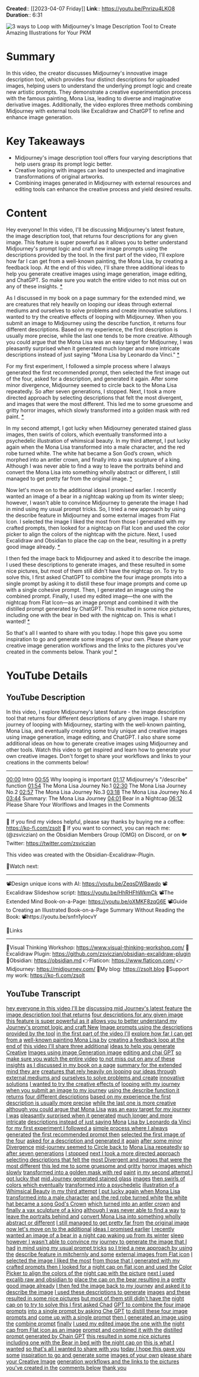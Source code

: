**Created**:: [[2023-04-07 Friday]]
**Link**:: https://youtu.be/Pnrizu4LKO8
**Duration**:: 6:31

![3 ways to Loop with Midjourney's Image Description Tool to Create Amazing Illustrations for Your PKM](https://youtu.be/Pnrizu4LKO8)

# Summary
In this video, the creator discusses Midjourney's innovative image description tool, which provides four distinct descriptions for uploaded images, helping users to understand the underlying prompt logic and create new artistic prompts. They demonstrate a creative experimentation process with the famous painting, Mona Lisa, leading to diverse and imaginative derivative images. Additionally, the video explores three methods combining Midjourney with external tools like Excalidraw and ChatGPT to refine and enhance image generation.

# Key Takeaways
- Midjourney's image description tool offers four varying descriptions that help users grasp its prompt logic better.
- Creative looping with images can lead to unexpected and imaginative transformations of original artworks.
- Combining images generated in Midjourney with external resources and editing tools can enhance the creative process and yield desired results.

# Content
Hey everyone! In this video, I'll be discussing Midjourney's latest feature, the image description tool, that returns four descriptions for any given image. This feature is super powerful as it allows you to better understand Midjourney's prompt logic and craft new image prompts using the descriptions provided by the tool. In the first part of the video, I'll explore how far I can get from a well-known painting, the Mona Lisa, by creating a feedback loop. At the end of this video, I'll share three additional ideas to help you generate creative images using image generation, image editing, and ChatGPT. So make sure you watch the entire video to not miss out on any of these insights. [* ](https://youtu.be/Pnrizu4LKO8?t=0)

As I discussed in my book on a page summary for the extended mind, we are creatures that rely heavily on looping our ideas through external mediums and ourselves to solve problems and create innovative solutions. I wanted to try the creative effects of looping with Midjourney. When you submit an image to Midjourney using the describe function, it returns four different descriptions. Based on my experience, the first description is usually more precise, while the last one tends to be more creative. Although you could argue that the Mona Lisa was an easy target for Midjourney, I was pleasantly surprised when it generated much longer and more intricate descriptions instead of just saying "Mona Lisa by Leonardo da Vinci." [* ](https://youtu.be/Pnrizu4LKO8?t=55)

For my first experiment, I followed a simple process where I always generated the first recommended prompt, then selected the first image out of the four, asked for a description, and generated it again. After some minor divergence, Midjourney seemed to circle back to the Mona Lisa repeatedly. So after seven generations, I stopped. Next, I took a more directed approach by selecting descriptions that felt the most divergent, and images that were the most different. This led me to some gruesome and gritty horror images, which slowly transformed into a golden mask with red paint. [* ](https://youtu.be/Pnrizu4LKO8?t=118)

In my second attempt, I got lucky when Midjourney generated stained glass images, then swirls of colors, which eventually transformed into a psychedelic illustration of whimsical beauty. In my third attempt, I put lucky again when the Mona Lisa transformed into a male character, and the red robe turned white. The white hat became a Son God’s crown, which morphed into an antler crown, and finally into a wax sculpture of a king. Although I was never able to find a way to leave the portraits behind and convert the Mona Lisa into something wholly abstract or different, I still managed to get pretty far from the original image. [* ](https://youtu.be/Pnrizu4LKO8?t=200)

Now let's move on to the additional ideas I promised earlier. I recently wanted an image of a bear in a nightcap waking up from its winter sleep; however, I wasn't able to convince Midjourney to generate the image I had in mind using my usual prompt tricks. So, I tried a new approach by using the describe feature in Midjourney and some external images from Flat Icon. I selected the image I liked the most from those I generated with my crafted prompts, then looked for a nightcap on Flat Icon and used the color picker to align the colors of the nightcap with the picture. Next, I used Excalidraw and Obsidian to place the cap on the bear, resulting in a pretty good image already. [* ](https://youtu.be/Pnrizu4LKO8?t=244)

I then fed the image back to Midjourney and asked it to describe the image. I used these descriptions to generate images, and these resulted in some nice pictures, but most of them still didn't have the nightcap on. To try to solve this, I first asked ChatGPT to combine the four image prompts into a single prompt by asking it to distill these four image prompts and come up with a single cohesive prompt. Then, I generated an image using the combined prompt. Finally, I used my edited image—the one with the nightcap from Flat Icon—as an image prompt and combined it with the distilled prompt generated by ChatGPT. This resulted in some nice pictures, including one with the bear in bed with the nightcap on. This is what I wanted! [* ](https://youtu.be/Pnrizu4LKO8?t=346)

So that's all I wanted to share with you today. I hope this gave you some inspiration to go and generate some images of your own. Please share your creative image generation workflows and the links to the pictures you've created in the comments below. Thank you! [* ](https://youtu.be/Pnrizu4LKO8?t=374)

# YouTube Details

## YouTube Description

In this video, I explore Midjourney's latest feature - the image description tool that returns four different descriptions of any given image. I share my journey of looping with Midjourney, starting with the well-known painting, Mona Lisa, and eventually creating some truly unique and creative images using image generation, image editing, and ChatGPT. I also share some additional ideas on how to generate creative images using Midjourney and other tools. Watch this video to get inspired and learn how to generate your own creative images. Don't forget to share your workflows and links to your creations in the comments below!

--------

[00:00](https://youtu.be/Pnrizu4LKO8?t=0) Intro
[00:55](https://youtu.be/Pnrizu4LKO8?t=55) Why looping is important
[01:17](https://youtu.be/Pnrizu4LKO8?t=77) Midjourney's "/describe" function
[01:54](https://youtu.be/Pnrizu4LKO8?t=114) The Mona Lisa Journey No.1
[02:30](https://youtu.be/Pnrizu4LKO8?t=150) The Mona Lisa Journey No.2
[02:57](https://youtu.be/Pnrizu4LKO8?t=177) The Mona Lisa Journey No.3
[03:18](https://youtu.be/Pnrizu4LKO8?t=198) The Mona Lisa Journey No.4
[03:44](https://youtu.be/Pnrizu4LKO8?t=224) Summary: The Mona Lisa Journey
[04:01](https://youtu.be/Pnrizu4LKO8?t=241) Bear in a Nightcap
[06:12](https://youtu.be/Pnrizu4LKO8?t=372) Please Share Your Worlflows and Images in the Comments

--------

🙏 If you find  my videos helpful, please say thanks by buying me a coffee: https://ko-fi.com/zsolt
📩 If you want to connect, you can reach me: (@zsviczian) on the Obsidian Members Group (OMG) on Discord, or on 🐦 Twitter: https://twitter.com/zsviczian

This video was created with the Obsidian-Excalidraw-Plugin.

🍿Watch next:

--------

📽️Design unique icons with AI: https://youtu.be/ZeqsDWBawdo
📽️Excalidraw Slideshow script: https://youtu.be/HhRHFhWkmCk
📽️The Extended Mind Book-on-a-Page: https://youtu.be/oXMKF8zqG6E
📽️Guide to Creating an Illustrated Book-on-a-Page Summary Without Reading the Book: 📽️https://youtu.be/snfn1ylocvY

🔗Links

--------

🚀Visual Thinking Workshop: https://www.visual-thinking-workshop.com/
🎨Excalidraw Plugin: https://github.com/zsviczian/obsidian-excalidraw-plugin
📝Obsidian: https://obsidian.md
👉Flaticon: https://www.flaticon.com/
👉Midjourney: https://midjourney.com/
📖My blog: https://zsolt.blog
🙏Support my work: https://ko-fi.com/zsolt

## YouTube Transcript

[hey everyone in this video I'll be](https://youtu.be/Pnrizu4LKO8?t=1) [discussing mid Journey's latest feature](https://youtu.be/Pnrizu4LKO8?t=4) [the image description tool that returns](https://youtu.be/Pnrizu4LKO8?t=7) [four descriptions for any given image](https://youtu.be/Pnrizu4LKO8?t=10) [this feature is super powerful as it](https://youtu.be/Pnrizu4LKO8?t=13) [allows you to better understand my](https://youtu.be/Pnrizu4LKO8?t=16) [Journey's prompt logic and craft New](https://youtu.be/Pnrizu4LKO8?t=19) [Image prompts using the descriptions](https://youtu.be/Pnrizu4LKO8?t=21) [provided by the tool](https://youtu.be/Pnrizu4LKO8?t=24) [in the first part of the video I'll](https://youtu.be/Pnrizu4LKO8?t=26) [explore how far I can get from a](https://youtu.be/Pnrizu4LKO8?t=28) [well-known painting Mona Lisa by](https://youtu.be/Pnrizu4LKO8?t=31) [creating a feedback loop at the end of](https://youtu.be/Pnrizu4LKO8?t=33) [this video I'll share three additional](https://youtu.be/Pnrizu4LKO8?t=37) [ideas to help you generate Creative](https://youtu.be/Pnrizu4LKO8?t=39) [Images using image Generation image](https://youtu.be/Pnrizu4LKO8?t=42) [editing and chai GPT](https://youtu.be/Pnrizu4LKO8?t=45) [so make sure you watch the entire video](https://youtu.be/Pnrizu4LKO8?t=48) [to not miss out on any of these insights](https://youtu.be/Pnrizu4LKO8?t=50) [as I discussed in my book on a page](https://youtu.be/Pnrizu4LKO8?t=55) [summary for the extended mind they are](https://youtu.be/Pnrizu4LKO8?t=57) [creatures that rely heavily on looping](https://youtu.be/Pnrizu4LKO8?t=60) [our ideas through external mediums and](https://youtu.be/Pnrizu4LKO8?t=63) [ourselves to solve problems and create](https://youtu.be/Pnrizu4LKO8?t=66) [innovative solutions](https://youtu.be/Pnrizu4LKO8?t=69) [I wanted to try the creative effects of](https://youtu.be/Pnrizu4LKO8?t=72) [looping with my journey](https://youtu.be/Pnrizu4LKO8?t=74) [when you submit an image to my journey](https://youtu.be/Pnrizu4LKO8?t=78) [using the describe function it returns](https://youtu.be/Pnrizu4LKO8?t=81) [four different descriptions](https://youtu.be/Pnrizu4LKO8?t=85) [based on my experience the first](https://youtu.be/Pnrizu4LKO8?t=87) [description is usually more precise](https://youtu.be/Pnrizu4LKO8?t=90) [while the last one is more creative](https://youtu.be/Pnrizu4LKO8?t=92) [although you could argue that Mona Lisa](https://youtu.be/Pnrizu4LKO8?t=96) [was an easy target for my journey I was](https://youtu.be/Pnrizu4LKO8?t=99) [pleasantly surprised when it generated](https://youtu.be/Pnrizu4LKO8?t=102) [much longer and more intricate](https://youtu.be/Pnrizu4LKO8?t=105) [descriptions instead of just saying Mona](https://youtu.be/Pnrizu4LKO8?t=107) [Lisa by Leonardo da Vinci](https://youtu.be/Pnrizu4LKO8?t=111) [for my first experiment I followed a](https://youtu.be/Pnrizu4LKO8?t=115) [simple process where I always generated](https://youtu.be/Pnrizu4LKO8?t=118) [the first recommended prompt then](https://youtu.be/Pnrizu4LKO8?t=121) [selected the first image of the four](https://youtu.be/Pnrizu4LKO8?t=124) [asked for a description and generated it](https://youtu.be/Pnrizu4LKO8?t=128) [again](https://youtu.be/Pnrizu4LKO8?t=131) [after some minor Divergence](https://youtu.be/Pnrizu4LKO8?t=133) [mid-journey seemed to Circle back to](https://youtu.be/Pnrizu4LKO8?t=137) [Mona Lisa repeatedly](https://youtu.be/Pnrizu4LKO8?t=140) [so after seven generations](https://youtu.be/Pnrizu4LKO8?t=143) [I stopped](https://youtu.be/Pnrizu4LKO8?t=146) [next I took a more directed approach](https://youtu.be/Pnrizu4LKO8?t=150) [selecting descriptions that felt the](https://youtu.be/Pnrizu4LKO8?t=153) [most Divergent and images that were the](https://youtu.be/Pnrizu4LKO8?t=157) [most different](https://youtu.be/Pnrizu4LKO8?t=161) [this led me to some gruesome and gritty](https://youtu.be/Pnrizu4LKO8?t=163) [horror images which slowly](https://youtu.be/Pnrizu4LKO8?t=167) [transformed into a golden mask with red](https://youtu.be/Pnrizu4LKO8?t=171) [paint](https://youtu.be/Pnrizu4LKO8?t=175) [in my second attempt I got lucky that](https://youtu.be/Pnrizu4LKO8?t=177) [mid Journey generated stained glass](https://youtu.be/Pnrizu4LKO8?t=181) [images](https://youtu.be/Pnrizu4LKO8?t=184) [then swirls of colors which eventually](https://youtu.be/Pnrizu4LKO8?t=185) [transformed into a psychedelic](https://youtu.be/Pnrizu4LKO8?t=189) [illustration of a Whimsical Beauty](https://youtu.be/Pnrizu4LKO8?t=192) [in my third attempt](https://youtu.be/Pnrizu4LKO8?t=198) [I put lucky again when Mona Lisa](https://youtu.be/Pnrizu4LKO8?t=200) [transformed into a male character](https://youtu.be/Pnrizu4LKO8?t=203) [and the red robe turned white](https://youtu.be/Pnrizu4LKO8?t=206) [the white hat became a song God's Crown](https://youtu.be/Pnrizu4LKO8?t=210) [which turned into an antler crown](https://youtu.be/Pnrizu4LKO8?t=215) [and finally a vax sculpture of a king](https://youtu.be/Pnrizu4LKO8?t=219) [although I was never able to find a way](https://youtu.be/Pnrizu4LKO8?t=225) [to leave the portraits behind and](https://youtu.be/Pnrizu4LKO8?t=228) [convert Mona Lisa into something wholly](https://youtu.be/Pnrizu4LKO8?t=231) [abstract or different](https://youtu.be/Pnrizu4LKO8?t=234) [I still managed to get pretty far from](https://youtu.be/Pnrizu4LKO8?t=236) [the original image](https://youtu.be/Pnrizu4LKO8?t=239) [now let's move on to the additional](https://youtu.be/Pnrizu4LKO8?t=242) [ideas I promised earlier](https://youtu.be/Pnrizu4LKO8?t=244) [I recently wanted an image of a bear in](https://youtu.be/Pnrizu4LKO8?t=247) [a night cap waking up from its winter](https://youtu.be/Pnrizu4LKO8?t=250) [sleep](https://youtu.be/Pnrizu4LKO8?t=252) [however I wasn't able to convince my](https://youtu.be/Pnrizu4LKO8?t=253) [journey to generate the image that I had](https://youtu.be/Pnrizu4LKO8?t=256) [in mind using my usual prompt tricks](https://youtu.be/Pnrizu4LKO8?t=259) [so I tried a new approach by using the](https://youtu.be/Pnrizu4LKO8?t=262) [describe feature in mitchernly and some](https://youtu.be/Pnrizu4LKO8?t=265) [external images from Flat icon](https://youtu.be/Pnrizu4LKO8?t=268) [I selected the image I liked the most](https://youtu.be/Pnrizu4LKO8?t=271) [from those that I generated with my](https://youtu.be/Pnrizu4LKO8?t=273) [crafted prompts then I looked for a](https://youtu.be/Pnrizu4LKO8?t=276) [night cap on flat icon and used the](https://youtu.be/Pnrizu4LKO8?t=279) [Color Picker to align the colors of the](https://youtu.be/Pnrizu4LKO8?t=282) [night cap with the picture](https://youtu.be/Pnrizu4LKO8?t=285) [next I used excalib raw and obsidian to](https://youtu.be/Pnrizu4LKO8?t=288) [place the cap on the bear resulting in a](https://youtu.be/Pnrizu4LKO8?t=292) [pretty good image already](https://youtu.be/Pnrizu4LKO8?t=296) [I then fed the image back to my journey](https://youtu.be/Pnrizu4LKO8?t=298) [and asked it to describe the image](https://youtu.be/Pnrizu4LKO8?t=301) [I used these descriptions to generate](https://youtu.be/Pnrizu4LKO8?t=307) [images](https://youtu.be/Pnrizu4LKO8?t=310) [and these resulted in some nice pictures](https://youtu.be/Pnrizu4LKO8?t=313) [but most of them still didn't have the](https://youtu.be/Pnrizu4LKO8?t=315) [night cap on](https://youtu.be/Pnrizu4LKO8?t=318) [to try to solve this I first asked Chad](https://youtu.be/Pnrizu4LKO8?t=320) [GPT to combine the four image prompts](https://youtu.be/Pnrizu4LKO8?t=324) [into a single prompt by asking Che GPT](https://youtu.be/Pnrizu4LKO8?t=327) [to distill these four image prompts and](https://youtu.be/Pnrizu4LKO8?t=331) [come up with a single prompt](https://youtu.be/Pnrizu4LKO8?t=335) [then I generated an image using the](https://youtu.be/Pnrizu4LKO8?t=338) [combine prompt](https://youtu.be/Pnrizu4LKO8?t=341) [finally](https://youtu.be/Pnrizu4LKO8?t=344) [I used my edited image the one with the](https://youtu.be/Pnrizu4LKO8?t=346) [night cap from Flat icon as an image](https://youtu.be/Pnrizu4LKO8?t=349) [prompt and combined it with the](https://youtu.be/Pnrizu4LKO8?t=352) [distilled prompt generated by Chain GPT](https://youtu.be/Pnrizu4LKO8?t=355) [this resulted in some nice pictures](https://youtu.be/Pnrizu4LKO8?t=358) [including one with the Bear in bed with](https://youtu.be/Pnrizu4LKO8?t=363) [the night cap on](https://youtu.be/Pnrizu4LKO8?t=367) [this is what I wanted](https://youtu.be/Pnrizu4LKO8?t=369) [so that's all I wanted to share with you](https://youtu.be/Pnrizu4LKO8?t=373) [today I hope this gave you some](https://youtu.be/Pnrizu4LKO8?t=374) [inspiration to go and generate some](https://youtu.be/Pnrizu4LKO8?t=376) [images of your own](https://youtu.be/Pnrizu4LKO8?t=378) [please share your Creative Image](https://youtu.be/Pnrizu4LKO8?t=380) [generation workflows and the links to](https://youtu.be/Pnrizu4LKO8?t=382) [the pictures you've created in the](https://youtu.be/Pnrizu4LKO8?t=385) [comments below](https://youtu.be/Pnrizu4LKO8?t=387) [thank you](https://youtu.be/Pnrizu4LKO8?t=389) 

